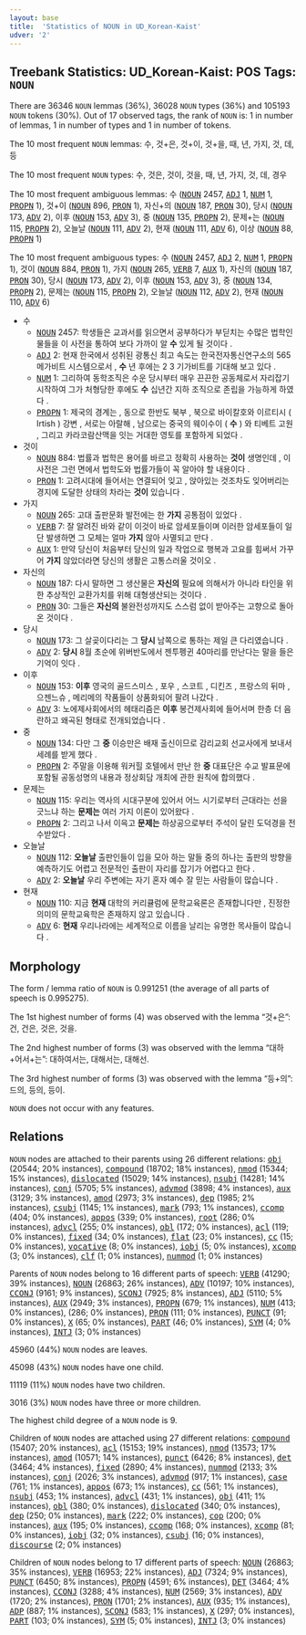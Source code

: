 ```yaml
---
layout: base
title:  'Statistics of NOUN in UD_Korean-Kaist'
udver: '2'
---
```


## Treebank Statistics: UD_Korean-Kaist: POS Tags: `NOUN`

There are 36346 `NOUN` lemmas (36%), 36028 `NOUN` types (36%) and 105193 `NOUN` tokens (30%).
Out of 17 observed tags, the rank of `NOUN` is: 1 in number of lemmas, 1 in number of types and 1 in number of tokens.

The 10 most frequent `NOUN` lemmas: 수, 것+은, 것+이, 것+을, 때, 년, 가지, 것, 데, 등

The 10 most frequent `NOUN` types:  수, 것은, 것이, 것을, 때, 년, 가지, 것, 데, 경우

The 10 most frequent ambiguous lemmas: 수 (<tt><a href="ko_kaist-pos-NOUN.html">NOUN</a></tt> 2457, <tt><a href="ko_kaist-pos-ADJ.html">ADJ</a></tt> 1, <tt><a href="ko_kaist-pos-NUM.html">NUM</a></tt> 1, <tt><a href="ko_kaist-pos-PROPN.html">PROPN</a></tt> 1), 것+이 (<tt><a href="ko_kaist-pos-NOUN.html">NOUN</a></tt> 896, <tt><a href="ko_kaist-pos-PRON.html">PRON</a></tt> 1), 자신+의 (<tt><a href="ko_kaist-pos-NOUN.html">NOUN</a></tt> 187, <tt><a href="ko_kaist-pos-PRON.html">PRON</a></tt> 30), 당시 (<tt><a href="ko_kaist-pos-NOUN.html">NOUN</a></tt> 173, <tt><a href="ko_kaist-pos-ADV.html">ADV</a></tt> 2), 이후 (<tt><a href="ko_kaist-pos-NOUN.html">NOUN</a></tt> 153, <tt><a href="ko_kaist-pos-ADV.html">ADV</a></tt> 3), 중 (<tt><a href="ko_kaist-pos-NOUN.html">NOUN</a></tt> 135, <tt><a href="ko_kaist-pos-PROPN.html">PROPN</a></tt> 2), 문제+는 (<tt><a href="ko_kaist-pos-NOUN.html">NOUN</a></tt> 115, <tt><a href="ko_kaist-pos-PROPN.html">PROPN</a></tt> 2), 오늘날 (<tt><a href="ko_kaist-pos-NOUN.html">NOUN</a></tt> 111, <tt><a href="ko_kaist-pos-ADV.html">ADV</a></tt> 2), 현재 (<tt><a href="ko_kaist-pos-NOUN.html">NOUN</a></tt> 111, <tt><a href="ko_kaist-pos-ADV.html">ADV</a></tt> 6), 이상 (<tt><a href="ko_kaist-pos-NOUN.html">NOUN</a></tt> 88, <tt><a href="ko_kaist-pos-PROPN.html">PROPN</a></tt> 1)

The 10 most frequent ambiguous types:  수 (<tt><a href="ko_kaist-pos-NOUN.html">NOUN</a></tt> 2457, <tt><a href="ko_kaist-pos-ADJ.html">ADJ</a></tt> 2, <tt><a href="ko_kaist-pos-NUM.html">NUM</a></tt> 1, <tt><a href="ko_kaist-pos-PROPN.html">PROPN</a></tt> 1), 것이 (<tt><a href="ko_kaist-pos-NOUN.html">NOUN</a></tt> 884, <tt><a href="ko_kaist-pos-PRON.html">PRON</a></tt> 1), 가지 (<tt><a href="ko_kaist-pos-NOUN.html">NOUN</a></tt> 265, <tt><a href="ko_kaist-pos-VERB.html">VERB</a></tt> 7, <tt><a href="ko_kaist-pos-AUX.html">AUX</a></tt> 1), 자신의 (<tt><a href="ko_kaist-pos-NOUN.html">NOUN</a></tt> 187, <tt><a href="ko_kaist-pos-PRON.html">PRON</a></tt> 30), 당시 (<tt><a href="ko_kaist-pos-NOUN.html">NOUN</a></tt> 173, <tt><a href="ko_kaist-pos-ADV.html">ADV</a></tt> 2), 이후 (<tt><a href="ko_kaist-pos-NOUN.html">NOUN</a></tt> 153, <tt><a href="ko_kaist-pos-ADV.html">ADV</a></tt> 3), 중 (<tt><a href="ko_kaist-pos-NOUN.html">NOUN</a></tt> 134, <tt><a href="ko_kaist-pos-PROPN.html">PROPN</a></tt> 2), 문제는 (<tt><a href="ko_kaist-pos-NOUN.html">NOUN</a></tt> 115, <tt><a href="ko_kaist-pos-PROPN.html">PROPN</a></tt> 2), 오늘날 (<tt><a href="ko_kaist-pos-NOUN.html">NOUN</a></tt> 112, <tt><a href="ko_kaist-pos-ADV.html">ADV</a></tt> 2), 현재 (<tt><a href="ko_kaist-pos-NOUN.html">NOUN</a></tt> 110, <tt><a href="ko_kaist-pos-ADV.html">ADV</a></tt> 6)


* 수
  * <tt><a href="ko_kaist-pos-NOUN.html">NOUN</a></tt> 2457: 학생들은 교과서를 읽으면서 공부하다가 부딛치는 수많은 법학인물들을 이 사전을 통하여 보다 가까이 알 <b>수</b> 있게 될 것이다 .
  * <tt><a href="ko_kaist-pos-ADJ.html">ADJ</a></tt> 2: 현재 한국에서 성취된 광통신 최고 속도는 한국전자통신연구소의 565 메가비트 시스템으로서 , <b>수</b> 년 후에는 2 3 기가비트를 기대해 보고 있다 .
  * <tt><a href="ko_kaist-pos-NUM.html">NUM</a></tt> 1: 그리하여 동학조직은 수운 당시부터 매우 끈끈한 공동체로서 자리잡기 시작하여 그가 처형당한 후에도 <b>수</b> 십년간 지하 조직으로 존립을 가능하게 하였다 .
  * <tt><a href="ko_kaist-pos-PROPN.html">PROPN</a></tt> 1: 제국의 경계는 , 동으로 한반도 북부 , 북으로 바이칼호와 이르티시 ( Irtish ) 강변 , 서로는 아랄해 , 남으로는 중국의 웨이수이 ( <b>수</b> ) 와 티베트 고원 , 그리고 카라코람산맥을 잇는 거대한 영토를 포함하게 되었다 .
* 것이
  * <tt><a href="ko_kaist-pos-NOUN.html">NOUN</a></tt> 884: 법률과 법학은 용어를 바르고 정확히 사용하는 <b>것이</b> 생명인데 , 이 사전은 그런 면에서 법학도와 법률가들이 꼭 알아야 할 내용이다 .
  * <tt><a href="ko_kaist-pos-PRON.html">PRON</a></tt> 1: 고려시대에 들어서는 연결되어 잊고 , 앉아있는 것조차도 잊어버리는 경지에 도달한 상태의 차라는 <b>것이</b> 있습니다 .
* 가지
  * <tt><a href="ko_kaist-pos-NOUN.html">NOUN</a></tt> 265: 고대 출판문화 발전에는 한 <b>가지</b> 공통점이 있었다 .
  * <tt><a href="ko_kaist-pos-VERB.html">VERB</a></tt> 7: 잘 알려진 바와 같이 이것이 바로 암세포들이며 이러한 암세포들이 일단 발생하면 그 모체는 얼마 <b>가지</b> 않아 사멸되고 만다 .
  * <tt><a href="ko_kaist-pos-AUX.html">AUX</a></tt> 1: 만약 당신이 처음부터 당신의 일과 작업으로 행복과 고요를 힘써서 가꾸어 <b>가지</b> 않았더라면 당신의 생활은 고통스러울 것이오 .
* 자신의
  * <tt><a href="ko_kaist-pos-NOUN.html">NOUN</a></tt> 187: 다시 말하면 그 생산물은 <b>자신의</b> 필요에 의해서가 아니라 타인을 위한 추상적인 교환가치를 위해 대형생산되는 것이다 .
  * <tt><a href="ko_kaist-pos-PRON.html">PRON</a></tt> 30: 그들은 <b>자신의</b> 불완전성까지도 스스럼 없이 받아주는 고향으로 돌아온 것이다 .
* 당시
  * <tt><a href="ko_kaist-pos-NOUN.html">NOUN</a></tt> 173: 그 살곶이다리는 그 <b>당시</b> 남쪽으로 통하는 제일 큰 다리였습니다 .
  * <tt><a href="ko_kaist-pos-ADV.html">ADV</a></tt> 2: <b>당시</b> 8월 초순에 위버반도에서 젠투펭귄 40마리를 만난다는 말을 들은 기억이 잇다 .
* 이후
  * <tt><a href="ko_kaist-pos-NOUN.html">NOUN</a></tt> 153: <b>이후</b> 영국의 골드스미스 , 포우 , 스코트 , 디킨즈 , 프랑스의 뒤마 , 으젠느슈 , 메리메의 작품들이 상품화되어 팔려 나갔다 .
  * <tt><a href="ko_kaist-pos-ADV.html">ADV</a></tt> 3: 노에제사회에서의 헤태리즘은 <b>이후</b> 봉건제사회에 들어서며 한층 더 음란하고 왜곡된 형태로 전개되었습니다 .
* 중
  * <tt><a href="ko_kaist-pos-NOUN.html">NOUN</a></tt> 134: 다만 그 <b>중</b> 이승만은 배재 출신이므로 감리교회 선교사에게 보내서 세례를 받게 했다 .
  * <tt><a href="ko_kaist-pos-PROPN.html">PROPN</a></tt> 2: 주말을 이용해 워커힐 호텔에서 만난 한 <b>중</b> 대표단은 수교 발표문에 포함될 공동성명의 내용과 정상회담 개최에 관한 원칙에 합의했다 .
* 문제는
  * <tt><a href="ko_kaist-pos-NOUN.html">NOUN</a></tt> 115: 우리는 역사의 시대구분에 있어서 어느 시기로부터 근대라는 선을 긋느냐 하는 <b>문제는</b> 여러 가지 이론이 있어왔다 .
  * <tt><a href="ko_kaist-pos-PROPN.html">PROPN</a></tt> 2: 그리고 나서 이윽고 <b>문제는</b> 하상공으로부터 주석이 달린 도덕경을 전수받았다 .
* 오늘날
  * <tt><a href="ko_kaist-pos-NOUN.html">NOUN</a></tt> 112: <b>오늘날</b> 출판인들이 입을 모아 하는 말들 중의 하나는 출판의 방향을 예측하기도 어렵고 전문적인 출판이 자리를 잡기가 어렵다고 한다 .
  * <tt><a href="ko_kaist-pos-ADV.html">ADV</a></tt> 2: <b>오늘날</b> 우리 주변에는 자기 혼자 예수 잘 믿는 사람들이 많습니다 .
* 현재
  * <tt><a href="ko_kaist-pos-NOUN.html">NOUN</a></tt> 110: 지금 <b>현재</b> 대학의 커리큘럼에 문학교육론은 존재합니다만 , 진정한 의미의 문학교육학은 존재하지 않고 있습니다 .
  * <tt><a href="ko_kaist-pos-ADV.html">ADV</a></tt> 6: <b>현재</b> 우리나라에는 세계적으로 이름을 날리는 유명한 목사들이 많습니다 .

## Morphology

The form / lemma ratio of `NOUN` is 0.991251 (the average of all parts of speech is 0.995275).

The 1st highest number of forms (4) was observed with the lemma “것+은”: 건, 건은, 것은, 것을.

The 2nd highest number of forms (3) was observed with the lemma “대하+어서+는”: 대하여서는, 대해서는, 대해선.

The 3rd highest number of forms (3) was observed with the lemma “등+의”: 드의, 등의, 등이.

`NOUN` does not occur with any features.


## Relations

`NOUN` nodes are attached to their parents using 26 different relations: <tt><a href="ko_kaist-dep-obj.html">obj</a></tt> (20544; 20% instances), <tt><a href="ko_kaist-dep-compound.html">compound</a></tt> (18702; 18% instances), <tt><a href="ko_kaist-dep-nmod.html">nmod</a></tt> (15344; 15% instances), <tt><a href="ko_kaist-dep-dislocated.html">dislocated</a></tt> (15029; 14% instances), <tt><a href="ko_kaist-dep-nsubj.html">nsubj</a></tt> (14281; 14% instances), <tt><a href="ko_kaist-dep-conj.html">conj</a></tt> (5705; 5% instances), <tt><a href="ko_kaist-dep-advmod.html">advmod</a></tt> (3898; 4% instances), <tt><a href="ko_kaist-dep-aux.html">aux</a></tt> (3129; 3% instances), <tt><a href="ko_kaist-dep-amod.html">amod</a></tt> (2973; 3% instances), <tt><a href="ko_kaist-dep-dep.html">dep</a></tt> (1985; 2% instances), <tt><a href="ko_kaist-dep-csubj.html">csubj</a></tt> (1145; 1% instances), <tt><a href="ko_kaist-dep-mark.html">mark</a></tt> (793; 1% instances), <tt><a href="ko_kaist-dep-ccomp.html">ccomp</a></tt> (404; 0% instances), <tt><a href="ko_kaist-dep-appos.html">appos</a></tt> (339; 0% instances), <tt><a href="ko_kaist-dep-root.html">root</a></tt> (286; 0% instances), <tt><a href="ko_kaist-dep-advcl.html">advcl</a></tt> (255; 0% instances), <tt><a href="ko_kaist-dep-obl.html">obl</a></tt> (172; 0% instances), <tt><a href="ko_kaist-dep-acl.html">acl</a></tt> (119; 0% instances), <tt><a href="ko_kaist-dep-fixed.html">fixed</a></tt> (34; 0% instances), <tt><a href="ko_kaist-dep-flat.html">flat</a></tt> (23; 0% instances), <tt><a href="ko_kaist-dep-cc.html">cc</a></tt> (15; 0% instances), <tt><a href="ko_kaist-dep-vocative.html">vocative</a></tt> (8; 0% instances), <tt><a href="ko_kaist-dep-iobj.html">iobj</a></tt> (5; 0% instances), <tt><a href="ko_kaist-dep-xcomp.html">xcomp</a></tt> (3; 0% instances), <tt><a href="ko_kaist-dep-clf.html">clf</a></tt> (1; 0% instances), <tt><a href="ko_kaist-dep-nummod.html">nummod</a></tt> (1; 0% instances)

Parents of `NOUN` nodes belong to 16 different parts of speech: <tt><a href="ko_kaist-pos-VERB.html">VERB</a></tt> (41290; 39% instances), <tt><a href="ko_kaist-pos-NOUN.html">NOUN</a></tt> (26863; 26% instances), <tt><a href="ko_kaist-pos-ADV.html">ADV</a></tt> (10197; 10% instances), <tt><a href="ko_kaist-pos-CCONJ.html">CCONJ</a></tt> (9161; 9% instances), <tt><a href="ko_kaist-pos-SCONJ.html">SCONJ</a></tt> (7925; 8% instances), <tt><a href="ko_kaist-pos-ADJ.html">ADJ</a></tt> (5110; 5% instances), <tt><a href="ko_kaist-pos-AUX.html">AUX</a></tt> (2949; 3% instances), <tt><a href="ko_kaist-pos-PROPN.html">PROPN</a></tt> (679; 1% instances), <tt><a href="ko_kaist-pos-NUM.html">NUM</a></tt> (413; 0% instances),  (286; 0% instances), <tt><a href="ko_kaist-pos-PRON.html">PRON</a></tt> (111; 0% instances), <tt><a href="ko_kaist-pos-PUNCT.html">PUNCT</a></tt> (91; 0% instances), <tt><a href="ko_kaist-pos-X.html">X</a></tt> (65; 0% instances), <tt><a href="ko_kaist-pos-PART.html">PART</a></tt> (46; 0% instances), <tt><a href="ko_kaist-pos-SYM.html">SYM</a></tt> (4; 0% instances), <tt><a href="ko_kaist-pos-INTJ.html">INTJ</a></tt> (3; 0% instances)

45960 (44%) `NOUN` nodes are leaves.

45098 (43%) `NOUN` nodes have one child.

11119 (11%) `NOUN` nodes have two children.

3016 (3%) `NOUN` nodes have three or more children.

The highest child degree of a `NOUN` node is 9.

Children of `NOUN` nodes are attached using 27 different relations: <tt><a href="ko_kaist-dep-compound.html">compound</a></tt> (15407; 20% instances), <tt><a href="ko_kaist-dep-acl.html">acl</a></tt> (15153; 19% instances), <tt><a href="ko_kaist-dep-nmod.html">nmod</a></tt> (13573; 17% instances), <tt><a href="ko_kaist-dep-amod.html">amod</a></tt> (10571; 14% instances), <tt><a href="ko_kaist-dep-punct.html">punct</a></tt> (6426; 8% instances), <tt><a href="ko_kaist-dep-det.html">det</a></tt> (3464; 4% instances), <tt><a href="ko_kaist-dep-fixed.html">fixed</a></tt> (2890; 4% instances), <tt><a href="ko_kaist-dep-nummod.html">nummod</a></tt> (2133; 3% instances), <tt><a href="ko_kaist-dep-conj.html">conj</a></tt> (2026; 3% instances), <tt><a href="ko_kaist-dep-advmod.html">advmod</a></tt> (917; 1% instances), <tt><a href="ko_kaist-dep-case.html">case</a></tt> (761; 1% instances), <tt><a href="ko_kaist-dep-appos.html">appos</a></tt> (673; 1% instances), <tt><a href="ko_kaist-dep-cc.html">cc</a></tt> (561; 1% instances), <tt><a href="ko_kaist-dep-nsubj.html">nsubj</a></tt> (453; 1% instances), <tt><a href="ko_kaist-dep-advcl.html">advcl</a></tt> (431; 1% instances), <tt><a href="ko_kaist-dep-obj.html">obj</a></tt> (411; 1% instances), <tt><a href="ko_kaist-dep-obl.html">obl</a></tt> (380; 0% instances), <tt><a href="ko_kaist-dep-dislocated.html">dislocated</a></tt> (340; 0% instances), <tt><a href="ko_kaist-dep-dep.html">dep</a></tt> (250; 0% instances), <tt><a href="ko_kaist-dep-mark.html">mark</a></tt> (222; 0% instances), <tt><a href="ko_kaist-dep-cop.html">cop</a></tt> (200; 0% instances), <tt><a href="ko_kaist-dep-aux.html">aux</a></tt> (195; 0% instances), <tt><a href="ko_kaist-dep-ccomp.html">ccomp</a></tt> (168; 0% instances), <tt><a href="ko_kaist-dep-xcomp.html">xcomp</a></tt> (81; 0% instances), <tt><a href="ko_kaist-dep-iobj.html">iobj</a></tt> (32; 0% instances), <tt><a href="ko_kaist-dep-csubj.html">csubj</a></tt> (16; 0% instances), <tt><a href="ko_kaist-dep-discourse.html">discourse</a></tt> (2; 0% instances)

Children of `NOUN` nodes belong to 17 different parts of speech: <tt><a href="ko_kaist-pos-NOUN.html">NOUN</a></tt> (26863; 35% instances), <tt><a href="ko_kaist-pos-VERB.html">VERB</a></tt> (16953; 22% instances), <tt><a href="ko_kaist-pos-ADJ.html">ADJ</a></tt> (7324; 9% instances), <tt><a href="ko_kaist-pos-PUNCT.html">PUNCT</a></tt> (6450; 8% instances), <tt><a href="ko_kaist-pos-PROPN.html">PROPN</a></tt> (4591; 6% instances), <tt><a href="ko_kaist-pos-DET.html">DET</a></tt> (3464; 4% instances), <tt><a href="ko_kaist-pos-CCONJ.html">CCONJ</a></tt> (3288; 4% instances), <tt><a href="ko_kaist-pos-NUM.html">NUM</a></tt> (2569; 3% instances), <tt><a href="ko_kaist-pos-ADV.html">ADV</a></tt> (1720; 2% instances), <tt><a href="ko_kaist-pos-PRON.html">PRON</a></tt> (1701; 2% instances), <tt><a href="ko_kaist-pos-AUX.html">AUX</a></tt> (935; 1% instances), <tt><a href="ko_kaist-pos-ADP.html">ADP</a></tt> (887; 1% instances), <tt><a href="ko_kaist-pos-SCONJ.html">SCONJ</a></tt> (583; 1% instances), <tt><a href="ko_kaist-pos-X.html">X</a></tt> (297; 0% instances), <tt><a href="ko_kaist-pos-PART.html">PART</a></tt> (103; 0% instances), <tt><a href="ko_kaist-pos-SYM.html">SYM</a></tt> (5; 0% instances), <tt><a href="ko_kaist-pos-INTJ.html">INTJ</a></tt> (3; 0% instances)

